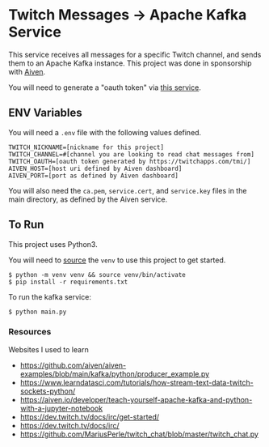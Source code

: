 # Twitch Messages -> Apache Kafka Service

This service receives all messages for a specific Twitch channel, and sends them to an Apache Kafka instance. This project was done in sponsorship with [Aiven](https://go.aiven.io/ali-twitch-live).


You will need to generate a "oauth token" via [this service](https://twitchapps.com/tmi/).

## ENV Variables
You will need a `.env` file with the following values defined.

```
TWITCH_NICKNAME=[nickname for this project]
TWITCH_CHANNEL=#[channel you are looking to read chat messages from]
TWITCH_OAUTH=[oauth token generated by https://twitchapps.com/tmi/]
AIVEN_HOST=[host uri defined by Aiven dashboard]
AIVEN_PORT=[port as defined by Aiven dashboard]
```

You will also need the `ca.pem`, `service.cert`, and `service.key` files in the main directory, as defined by the Aiven service. 


## To Run

This project uses Python3.

You will need to [source](https://medium.com/@yashpatel007/setting-up-python-project-with-venv-virtual-environment-3a6a8575170c) the `venv` to use this project to get started.

```
$ python -m venv venv && source venv/bin/activate
$ pip install -r requirements.txt
```


To run the kafka service:
 ```
 $ python main.py
 ```

### Resources 
Websites I used to learn
- https://github.com/aiven/aiven-examples/blob/main/kafka/python/producer_example.py
- https://www.learndatasci.com/tutorials/how-stream-text-data-twitch-sockets-python/
- https://aiven.io/developer/teach-yourself-apache-kafka-and-python-with-a-jupyter-notebook
- https://dev.twitch.tv/docs/irc/get-started/
- https://dev.twitch.tv/docs/irc/
- https://github.com/MariusPerle/twitch_chat/blob/master/twitch_chat.py